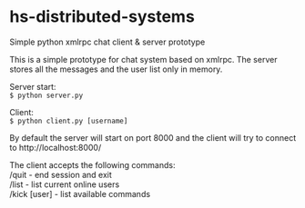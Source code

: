 # hs-distributed-systems
Simple python xmlrpc chat client & server prototype

This is a simple prototype for chat system based on xmlrpc.
The server stores all the messages and the user list only in memory.

Server start:  
 `$ python server.py`

Client:  
 `$ python client.py [username]`

By default the server will start on port 8000 and the client will
try to connect to http://localhost:8000/

The client accepts the following commands:  
/quit - end session and exit  
/list - list current online users  
/kick [user] - list available commands  